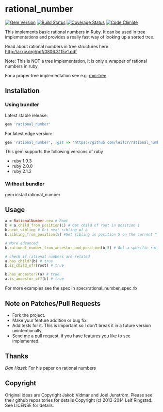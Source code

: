# rational_number
[![Gem Version](https://badge.fury.io/rb/rational_number.png)](http://badge.fury.io/rb/rational_number) [![Build Status](https://travis-ci.org/leifcr/rational_number.png?branch=master)](https://travis-ci.org/leifcr/rational_number) [![Coverage Status](https://coveralls.io/repos/leifcr/rational_number/badge.png?branch=master)](https://coveralls.io/r/leifcr/rational_number?branch=master) [![Code Climate](https://codeclimate.com/github/leifcr/rational_number.png)](https://codeclimate.com/github/leifcr/rational_number)

This implements basic rational numbers in Ruby. It can be used in tree implementations and provides a really fast way of looking up a sorted tree.

Read about rational numbers in tree structures here: http://arxiv.org/pdf/0806.3115v1.pdf

Note: This is NOT a tree implementation, it is only a wrapper of rational numbers in ruby.

For a proper tree implementation see e.g. [mm-tree](https://github.com/leifcr/mm-tree)

## Installation

### Using bundler

Latest stable release:

```ruby
gem 'rational_number'
```

For latest edge version:

```ruby
gem 'rational_number', :git => 'https://github.com/leifcr/rational_number.git'
```

This gem supports the following versions of ruby

   * ruby 1.9.3
   * ruby 2.0.0
   * ruby 2.1.2

### Without bundler

gem install rational_number

## Usage

```ruby
a = RationalNumber.new # Root
b = a.child_from_position(1) # Get child of root in position 1
b.next_sibling # Get next sibling of b
b.sibling_from_position(5) #Get sibling in position 5 on the current "level"

# More advanced
b.rational_number_from_ancestor_and_position(b,5) # Get a specific rational number from a given ancestor and position

# check if rational numbers are related
a.has_child?(b) # true
b.is_child_of?(root) # true

b.has_ancestor?(a) # true
a.is_ancestor_of?(b) # true
```

For more examples see the spec in spec/rational\_number\_spec.rb

## Note on Patches/Pull Requests

* Fork the project.
* Make your feature addition or bug fix.
* Add tests for it. This is important so I don't break it in a future version unintentionally.
* Send me a pull request, if you have features you like to see implemented.

## Thanks

_Dan Hazel_: For his paper on rational numbers

## Copyright

Original ideas are Copyright Jakob Vidmar and Joel Junström. Please see their github repositories for details
Copyright (c) 2013-2014 Leif Ringstad.
See LICENSE for details.
